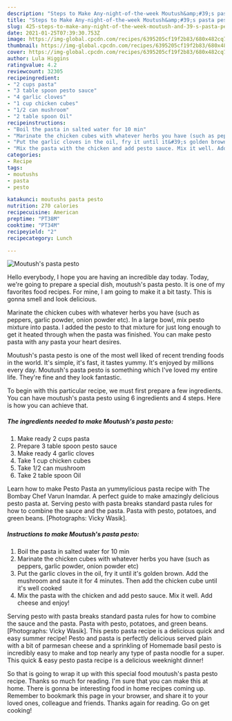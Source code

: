 ```yaml
---
description: "Steps to Make Any-night-of-the-week Moutush&amp;#39;s pasta pesto"
title: "Steps to Make Any-night-of-the-week Moutush&amp;#39;s pasta pesto"
slug: 425-steps-to-make-any-night-of-the-week-moutush-and-39-s-pasta-pesto
date: 2021-01-25T07:39:30.753Z
image: https://img-global.cpcdn.com/recipes/6395205cf19f2b83/680x482cq70/moutushs-pasta-pesto-recipe-main-photo.jpg
thumbnail: https://img-global.cpcdn.com/recipes/6395205cf19f2b83/680x482cq70/moutushs-pasta-pesto-recipe-main-photo.jpg
cover: https://img-global.cpcdn.com/recipes/6395205cf19f2b83/680x482cq70/moutushs-pasta-pesto-recipe-main-photo.jpg
author: Lula Higgins
ratingvalue: 4.2
reviewcount: 32305
recipeingredient:
- "2 cups pasta"
- "3 table spoon pesto sauce"
- "4 garlic cloves"
- "1 cup chicken cubes"
- "1/2 can mushroom"
- "2 table spoon Oil"
recipeinstructions:
- "Boil the pasta in salted water for 10 min"
- "Marinate the chicken cubes with whatever herbs you have (such as peppers, garlic powder, onion powder etc)"
- "Put the garlic cloves in the oil, fry it until it&#39;s golden brown. Add the mushroom and saute it for 4 minutes. Then add the chicken cube until it&#39;s well cooked"
- "Mix the pasta with the chicken and add pesto sauce. Mix it well. Add cheese and enjoy!"
categories:
- Recipe
tags:
- moutushs
- pasta
- pesto

katakunci: moutushs pasta pesto 
nutrition: 270 calories
recipecuisine: American
preptime: "PT38M"
cooktime: "PT34M"
recipeyield: "2"
recipecategory: Lunch

---
```



![Moutush&#39;s pasta pesto](https://img-global.cpcdn.com/recipes/6395205cf19f2b83/680x482cq70/moutushs-pasta-pesto-recipe-main-photo.jpg)

Hello everybody, I hope you are having an incredible day today. Today, we're going to prepare a special dish, moutush&#39;s pasta pesto. It is one of my favorites food recipes. For mine, I am going to make it a bit tasty. This is gonna smell and look delicious.

Marinate the chicken cubes with whatever herbs you have (such as peppers, garlic powder, onion powder etc). In a large bowl, mix pesto mixture into pasta. I added the pesto to that mixture for just long enough to get it heated through when the pasta was finished. You can make pesto pasta with any pasta your heart desires.

Moutush&#39;s pasta pesto is one of the most well liked of recent trending foods in the world. It's simple, it's fast, it tastes yummy. It's enjoyed by millions every day. Moutush&#39;s pasta pesto is something which I've loved my entire life. They're fine and they look fantastic.


To begin with this particular recipe, we must first prepare a few ingredients. You can have moutush&#39;s pasta pesto using 6 ingredients and 4 steps. Here is how you can achieve that.

<!--inarticleads1-->

##### The ingredients needed to make Moutush&#39;s pasta pesto:

1. Make ready 2 cups pasta
1. Prepare 3 table spoon pesto sauce
1. Make ready 4 garlic cloves
1. Take 1 cup chicken cubes
1. Take 1/2 can mushroom
1. Take 2 table spoon Oil


Learn how to make Pesto Pasta an yummylicious pasta recipe with The Bombay Chef Varun Inamdar. A perfect guide to make amazingly delicious pesto pasta at. Serving pesto with pasta breaks standard pasta rules for how to combine the sauce and the pasta. Pasta with pesto, potatoes, and green beans. [Photographs: Vicky Wasik]. 

<!--inarticleads2-->

##### Instructions to make Moutush&#39;s pasta pesto:

1. Boil the pasta in salted water for 10 min
1. Marinate the chicken cubes with whatever herbs you have (such as peppers, garlic powder, onion powder etc)
1. Put the garlic cloves in the oil, fry it until it&#39;s golden brown. Add the mushroom and saute it for 4 minutes. Then add the chicken cube until it&#39;s well cooked
1. Mix the pasta with the chicken and add pesto sauce. Mix it well. Add cheese and enjoy!


Serving pesto with pasta breaks standard pasta rules for how to combine the sauce and the pasta. Pasta with pesto, potatoes, and green beans. [Photographs: Vicky Wasik]. This pesto pasta recipe is a delicious quick and easy summer recipe! Pesto and pasta is perfectly delicious served plain with a bit of parmesan cheese and a sprinkling of Homemade basil pesto is incredibly easy to make and top nearly any type of pasta noodle for a super. This quick &amp; easy pesto pasta recipe is a delicious weeknight dinner! 

So that is going to wrap it up with this special food moutush&#39;s pasta pesto recipe. Thanks so much for reading. I'm sure that you can make this at home. There is gonna be interesting food in home recipes coming up. Remember to bookmark this page in your browser, and share it to your loved ones, colleague and friends. Thanks again for reading. Go on get cooking!
